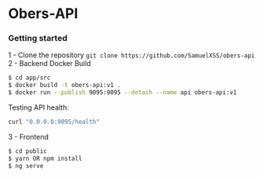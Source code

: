 # Obers-API

### Getting started

1 - Clone the repository
`git clone https://github.com/SamuelXSS/obers-api`
2 - Backend Docker Build
```sh
$ cd app/src
$ docker build -t obers-api:v1 .
$ docker run --publish 9095:9095 --detach --name api obers-api:v1
```

Testing API health: 
```sh
curl "0.0.0.0:9095/health"
```
3 - Frontend
```sh
$ cd public
$ yarn OR npm install
$ ng serve
```



